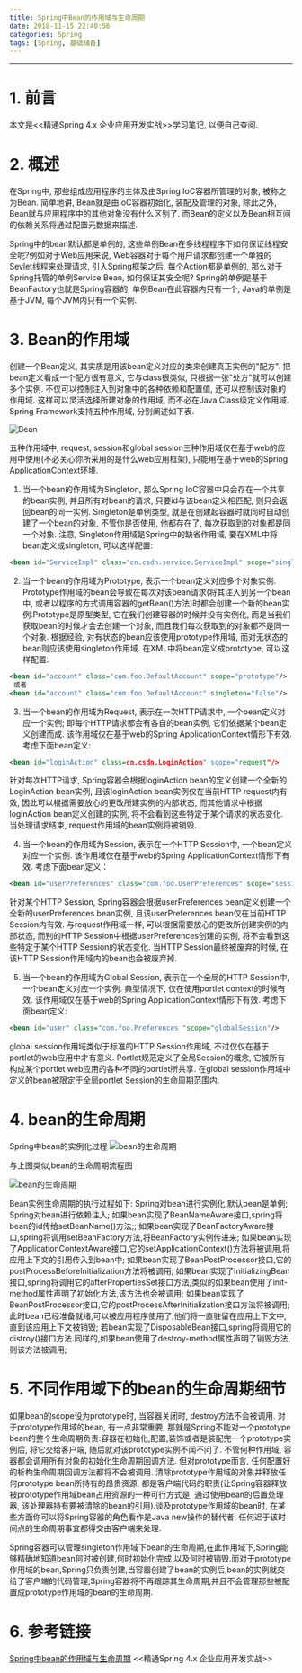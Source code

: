 ```yaml
---
title: Spring中Bean的作用域与生命周期
date: 2018-11-15 22:40:56
categories: Spring
tags: [Spring, 基础储备]
---
```


----

<!-- more -->

# 1. 前言

本文是<<精通Spring 4.x 企业应用开发实战>>学习笔记, 以便自己查阅.

# 2. 概述

在Spring中, 那些组成应用程序的主体及由Spring IoC容器所管理的对象, 被称之为Bean. 简单地讲, Bean就是由IoC容器初始化, 装配及管理的对象, 除此之外, Bean就与应用程序中的其他对象没有什么区别了. 而Bean的定义以及Bean相互间的依赖关系将通过配置元数据来描述.

Spring中的bean默认都是单例的, 这些单例Bean在多线程程序下如何保证线程安全呢?例如对于Web应用来说, Web容器对于每个用户请求都创建一个单独的Sevlet线程来处理请求, 引入Spring框架之后, 每个Action都是单例的, 那么对于Spring托管的单例Service Bean, 如何保证其安全呢? Spring的单例是基于BeanFactory也就是Spring容器的, 单例Bean在此容器内只有一个, Java的单例是基于JVM, 每个JVM内只有一个实例.

# 3. Bean的作用域

创建一个Bean定义, 其实质是用该bean定义对应的类来创建真正实例的"配方". 把bean定义看成一个配方很有意义, 它与class很类似, 只根据一张"处方"就可以创建多个实例. 不仅可以控制注入到对象中的各种依赖和配置值, 还可以控制该对象的作用域. 这样可以灵活选择所建对象的作用域, 而不必在Java Class级定义作用域. Spring Framework支持五种作用域, 分别阐述如下表.

![Bean](https://blogpictures-1257055754.cos.ap-guangzhou.myqcloud.com/20160417164310654.png)

五种作用域中, request, session和global session三种作用域仅在基于web的应用中使用(不必关心你所采用的是什么web应用框架), 只能用在基于web的Spring ApplicationContext环境.

1. 当一个bean的作用域为Singleton, 那么Spring IoC容器中只会存在一个共享的bean实例, 并且所有对bean的请求, 只要id与该bean定义相匹配, 则只会返回bean的同一实例. Singleton是单例类型, 就是在创建起容器时就同时自动创建了一个bean的对象, 不管你是否使用, 他都存在了, 每次获取到的对象都是同一个对象. 注意, Singleton作用域是Spring中的缺省作用域, 要在XML中将bean定义成singleton, 可以这样配置:

```xml
<bean id="ServiceImpl" class="cn.csdn.service.ServiceImpl" scope="singleton">
```

2. 当一个bean的作用域为Prototype, 表示一个bean定义对应多个对象实例. Prototype作用域的bean会导致在每次对该bean请求(将其注入到另一个bean中, 或者以程序的方式调用容器的getBean()方法)时都会创建一个新的bean实例.Prototype是原型类型, 它在我们创建容器的时候并没有实例化, 而是当我们获取bean的时候才会去创建一个对象, 而且我们每次获取到的对象都不是同一个对象. 根据经验, 对有状态的bean应该使用prototype作用域, 而对无状态的bean则应该使用singleton作用域. 在XML中将bean定义成prototype, 可以这样配置:

```xml
<bean id="account" class="com.foo.DefaultAccount" scope="prototype"/>  
 或者
<bean id="account" class="com.foo.DefaultAccount" singleton="false"/> 
```

3. 当一个bean的作用域为Request, 表示在一次HTTP请求中, 一个bean定义对应一个实例; 即每个HTTP请求都会有各自的bean实例, 它们依据某个bean定义创建而成. 该作用域仅在基于web的Spring ApplicationContext情形下有效. 考虑下面bean定义:

```xml
<bean id="loginAction" class=cn.csdn.LoginAction" scope="request"/>
```

针对每次HTTP请求, Spring容器会根据loginAction bean的定义创建一个全新的LoginAction bean实例, 且该loginAction bean实例仅在当前HTTP request内有效, 因此可以根据需要放心的更改所建实例的内部状态, 而其他请求中根据loginAction bean定义创建的实例, 将不会看到这些特定于某个请求的状态变化. 当处理请求结束, request作用域的bean实例将被销毁.

4. 当一个bean的作用域为Session, 表示在一个HTTP Session中, 一个bean定义对应一个实例. 该作用域仅在基于web的Spring ApplicationContext情形下有效. 考虑下面bean定义：

```xml
<bean id="userPreferences" class="com.foo.UserPreferences" scope="session"/>
```

针对某个HTTP Session, Spring容器会根据userPreferences bean定义创建一个全新的userPreferences bean实例, 且该userPreferences bean仅在当前HTTP Session内有效. 与request作用域一样, 可以根据需要放心的更改所创建实例的内部状态, 而别的HTTP Session中根据userPreferences创建的实例, 将不会看到这些特定于某个HTTP Session的状态变化. 当HTTP Session最终被废弃的时候, 在该HTTP Session作用域内的bean也会被废弃掉.

5. 当一个bean的作用域为Global Session, 表示在一个全局的HTTP Session中, 一个bean定义对应一个实例. 典型情况下, 仅在使用portlet context的时候有效. 该作用域仅在基于web的Spring ApplicationContext情形下有效. 考虑下面bean定义:

```xml
<bean id="user" class="com.foo.Preferences "scope="globalSession"/>
```

global session作用域类似于标准的HTTP Session作用域, 不过仅仅在基于portlet的web应用中才有意义. Portlet规范定义了全局Session的概念, 它被所有构成某个portlet web应用的各种不同的portlet所共享. 在global session作用域中定义的bean被限定于全局portlet Session的生命周期范围内.

# 4. bean的生命周期

Spring中bean的实例化过程
![bean的生命周期](https://blogpictures-1257055754.cos.ap-guangzhou.myqcloud.com/20160417164808359.png)

与上图类似,bean的生命周期流程图

![bean的生命周期](https://blogpictures-1257055754.cos.ap-guangzhou.myqcloud.com/4638441-05bf2b9b2f2a01d4.png)

Bean实例生命周期的执行过程如下:
Spring对bean进行实例化,默认bean是单例;
Spring对bean进行依赖注入;
如果bean实现了BeanNameAware接口,spring将bean的id传给setBeanName()方法;;
如果bean实现了BeanFactoryAware接口,spring将调用setBeanFactory方法,将BeanFactory实例传进来;
如果bean实现了ApplicationContextAware接口,它的setApplicationContext()方法将被调用,将应用上下文的引用传入到bean中;
如果bean实现了BeanPostProcessor接口,它的postProcessBeforeInitialization方法将被调用;
如果bean实现了InitializingBean接口,spring将调用它的afterPropertiesSet接口方法,类似的如果bean使用了init-method属性声明了初始化方法,该方法也会被调用;
如果bean实现了BeanPostProcessor接口,它的postProcessAfterInitialization接口方法将被调用;
此时bean已经准备就绪,可以被应用程序使用了,他们将一直驻留在应用上下文中,直到该应用上下文被销毁;
若bean实现了DisposableBean接口,spring将调用它的distroy()接口方法.同样的,如果bean使用了destroy-method属性声明了销毁方法,则该方法被调用;

# 5. 不同作用域下的bean的生命周期细节

如果bean的scope设为prototype时, 当容器关闭时, destroy方法不会被调用. 对于prototype作用域的bean, 有一点非常重要, 那就是Spring不能对一个prototype bean的整个生命周期负责:容器在初始化,配置,装饰或者是装配完一个prototype实例后, 将它交给客户端, 随后就对该prototype实例不闻不问了. 不管何种作用域, 容器都会调用所有对象的初始化生命周期回调方法. 但对prototype而言, 任何配置好的析构生命周期回调方法都将不会被调用. 清除prototype作用域的对象并释放任何prototype bean所持有的昂贵资源, 都是客户端代码的职责(让Spring容器释放被prototype作用域bean占用资源的一种可行方式是, 通过使用bean的后置处理器, 该处理器持有要被清除的bean的引用).谈及prototype作用域的bean时, 在某些方面你可以将Spring容器的角色看作是Java new操作的替代者, 任何迟于该时间点的生命周期事宜都得交由客户端来处理.

Spring容器可以管理singleton作用域下bean的生命周期,在此作用域下,Spring能够精确地知道bean何时被创建,何时初始化完成,以及何时被销毁.而对于prototype作用域的bean,Spring只负责创建,当容器创建了bean的实例后,bean的实例就交给了客户端的代码管理,Spring容器将不再跟踪其生命周期,并且不会管理那些被配置成prototype作用域的bean的生命周期.

# 6. 参考链接

[Spring中bean的作用域与生命周期](https://blog.csdn.net/fuzhongmin05/article/details/73389779)
<<精通Spring 4.x 企业应用开发实战>>